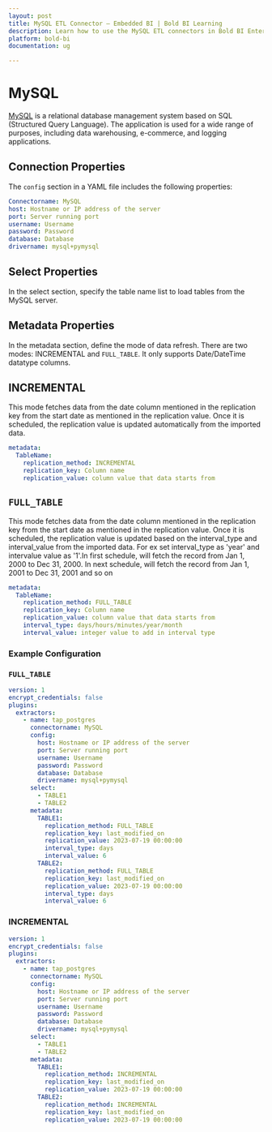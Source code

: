 ```yaml
---
layout: post
title: MySQL ETL Connector – Embedded BI | Bold BI Learning
description: Learn how to use the MySQL ETL connectors in Bold BI Enterprise Edition. Discover simple steps to integrate data smoothly and make the most of your analytics.
platform: bold-bi
documentation: ug

---
```


# MySQL

[MySQL](https://www.mysql.com/) is a relational database management system based on SQL (Structured Query Language). The application is used for a wide range of purposes, including data warehousing, e-commerce, and logging applications.

## Connection Properties

The `config` section in a YAML file includes the following properties:

```yaml
Connectorname: MySQL
host: Hostname or IP address of the server
port: Server running port
username: Username
password: Password
database: Database
drivername: mysql+pymysql
```
## Select Properties
In the select section, specify the table name list to load tables from the MySQL server.

## Metadata Properties
In the metadata section, define the mode of data refresh. There are two modes: INCREMENTAL and ``FULL_TABLE``. It only supports Date/DateTime datatype columns.

## INCREMENTAL

This mode fetches data from the date column mentioned in the replication key from the start date as mentioned in the replication value. Once it is scheduled, the replication value is updated automatically from the imported data.
```yaml
metadata:
  TableName:
    replication_method: INCREMENTAL
    replication_key: Column name
    replication_value: column value that data starts from
```
## ``FULL_TABLE``

This mode fetches data from the date column mentioned in the replication key from the start date as mentioned in the replication value. Once it is scheduled, the replication value is updated based on the interval_type and interval_value from the imported data. For ex set interval_type as 'year' and intervalue value as '1'.In first schedule, will fetch the record from Jan 1, 2000 to Dec 31, 2000. In next schedule, will fetch the record from Jan 1, 2001 to Dec 31, 2001 and so on


```yaml
metadata:
  TableName:
    replication_method: FULL_TABLE
    replication_key: Column name
    replication_value: column value that data starts from
    interval_type: days/hours/minutes/year/month
    interval_value: integer value to add in interval type

```

### Example Configuration
### ``FULL_TABLE``
```yaml
version: 1
encrypt_credentials: false
plugins:
  extractors:
    - name: tap_postgres
      connectorname: MySQL
      config:
        host: Hostname or IP address of the server
        port: Server running port
        username: Username
        password: Password
        database: Database
        drivername: mysql+pymysql
      select:
        - TABLE1
        - TABLE2
      metadata:
        TABLE1:
          replication_method: FULL_TABLE
          replication_key: last_modified_on
          replication_value: 2023-07-19 00:00:00
          interval_type: days
          interval_value: 6
        TABLE2:
          replication_method: FULL_TABLE
          replication_key: last_modified_on
          replication_value: 2023-07-19 00:00:00
          interval_type: days
          interval_value: 6
```

### INCREMENTAL

```yaml
version: 1
encrypt_credentials: false
plugins:
  extractors:
    - name: tap_postgres
      connectorname: MySQL
      config:
        host: Hostname or IP address of the server
        port: Server running port
        username: Username
        password: Password
        database: Database
        drivername: mysql+pymysql
      select:
        - TABLE1
        - TABLE2
      metadata:
        TABLE1:
          replication_method: INCREMENTAL
          replication_key: last_modified_on
          replication_value: 2023-07-19 00:00:00
        TABLE2:
          replication_method: INCREMENTAL
          replication_key: last_modified_on
          replication_value: 2023-07-19 00:00:00
```
